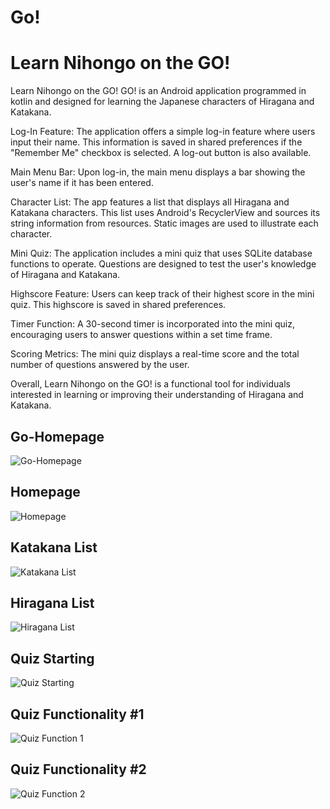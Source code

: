 # Go!

# Learn Nihongo on the GO!

Learn Nihongo on the GO! GO! is an Android application programmed in kotlin and designed for learning the Japanese characters of Hiragana and Katakana.

Log-In Feature:
The application offers a simple log-in feature where users input their name. This information is saved in shared preferences if the "Remember Me" checkbox is selected. A log-out button is also available.

Main Menu Bar:
Upon log-in, the main menu displays a bar showing the user's name if it has been entered.

Character List:
The app features a list that displays all Hiragana and Katakana characters. This list uses Android's RecyclerView and sources its string information from resources. Static images are used to illustrate each character.

Mini Quiz:
The application includes a mini quiz that uses SQLite database functions to operate. Questions are designed to test the user's knowledge of Hiragana and Katakana.

Highscore Feature:
Users can keep track of their highest score in the mini quiz. This highscore is saved in shared preferences.

Timer Function:
A 30-second timer is incorporated into the mini quiz, encouraging users to answer questions within a set time frame.

Scoring Metrics:
The mini quiz displays a real-time score and the total number of questions answered by the user.


Overall, Learn Nihongo on the GO! is a functional tool for individuals interested in learning or improving their understanding of Hiragana and Katakana.

## Go-Homepage

![Go-Homepage](go-homepage.jpg)

## Homepage

![Homepage](homepage.jpg)

## Katakana List

![Katakana List](katakanalist.jpg)

## Hiragana List

![Hiragana List](hiraganalist.jpg)

## Quiz Starting

![Quiz Starting](quizstarting.jpg)

## Quiz Functionality #1

![Quiz Function 1](quizfunction1.jpg)

## Quiz Functionality #2

![Quiz Function 2](quizfunction2.jpg)

